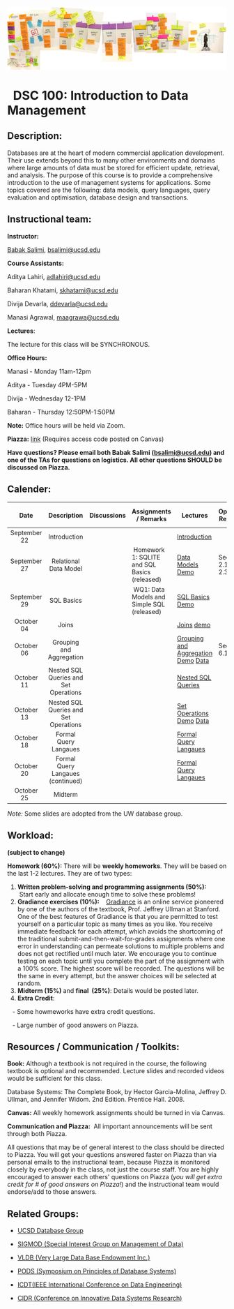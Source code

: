![The_Data_Lifecycle](fig/The_Data_Lifecycle.jpeg)

#   DSC 100: Introduction to Data Management



## Description:

Databases are at the heart of modern commercial application development. Their use extends beyond this to many other environments and domains where large amounts of data must be stored for efficient update, retrieval, and analysis. The purpose of this course is to provide a comprehensive introduction to the use of management systems for applications. Some topics covered are the following: data models, query languages, query evaluation and optimisation,  database design and transactions. 



## Instructional team:

**Instructor:**

[Babak Salimi](https://bsalimi.github.io/), bsalimi@ucsd.edu

**Course Assistants:**


Aditya Lahiri, [adlahiri@ucsd.edu](mailto:dlahiri@ucsd.edu)

Baharan Khatami, [skhatami@ucsd.edu](mailto:skhatami@ucsd.edu)

Divija Devarla, [ddevarla@ucsd.edu](mailto:devarla@ucsd.edu)

Manasi Agrawal, [maagrawa@ucsd.edu](mailto:maagrawa@ucsd.edu)

**Lectures**:

The lecture for this class will be SYNCHRONOUS. 


**Office Hours:**

Manasi - Monday 11am-12pm

Aditya - Tuesday 4PM-5PM

Divija - Wednesday 12-1PM

Baharan - Thursday 12:50PM-1:50PM

**Note:** Office hours will be held via Zoom. 



**Piazza:** [link](https://piazza.com/ucsd/fall2022/dsc100) (Requires access code posted on Canvas)

**Have questions? Please email both Babak Salimi (bsalimi@ucsd.edu) and one of the TAs for questions on logistics. All other questions SHOULD be discussed on Piazza.**



## **Calender:**

| Date |           Description           | Discussions | **Assignments / Remarks** | Lectures | **Optional Reading** |
| :--: | :-----------------------------: | :----: | ----- | --------------- | ---- |
|September 22   | Introduction  |  |       | [Introduction](https://drive.google.com/file/d/1pQB7FZI2tlW_nvJr_jQ2qdU_U6GaF1dd/view?usp=sharing) | |
|September 27   | Relational Data Model |   |  Homework 1: SQLITE and SQL Basics (released)    | [Data Models](https://drive.google.com/file/d/1pSuZ93Lr9bnfwIz_Yf3S2pbk-RQpISGB/view?usp=sharing) [Demo](https://drive.google.com/file/d/1QMaUIn5CEXc12PzHqc1zi2y5ckAiGSQ9/view?usp=sharing) | Sec. 2.1, 2.2, 2.3 |
|September 29   | SQL Basics |   |  WQ1: Data Models and Simple SQL (released)    | [SQL Basics](https://drive.google.com/file/d/1rh1N9CjmJ3kl1Z3TO-RZKDtWMaAy86Bb/view?usp=sharing) [Demo](https://drive.google.com/file/d/1rVmq1wmhTSX-BhPyeAoMfA6WzVRm-2C9/view?usp=sharing) |  |
|October 04   | Joins  |  |       | [Joins](https://drive.google.com/file/d/1X-mmtFLGfBWT6_9nZGn-qbnRc40qZaYI/view?usp=sharing) [demo](https://drive.google.com/file/d/1XD7KWFOlzPU5eLDd-vrVTz-plcWD7M6-/view?usp=sharing) |
October 06   | Grouping and Aggregation  |  |       | [Grouping and Aggregation](https://drive.google.com/file/d/1vrK4KyrBIk3P-g_FPGfJ_J0Lb91lu98v/view?usp=sharing) [Demo](https://drive.google.com/file/d/1X53PbcIUrNSM5uuj8_4JI5UsC7FiEAgr/view?usp=sharing) [Data](https://drive.google.com/file/d/1vj9WdBOjQ-na8hCPGgDDFdTq-tA9_eTD/view?usp=sharing) | Sec. 6.1, 6.2|
October 11   | Nested SQL Queries and Set Operations |  |       | [Nested SQL Queries ](https://drive.google.com/file/d/1w0yMi1cEClMT8ytGyiCKLOWG7xKT-Z3J/view?usp=sharing)  | |
October 13   | Nested SQL Queries and Set Operations |  |       | [Set Operations](https://drive.google.com/file/d/1w1Xz2mU5rqqH5jkq59abOPXDQNHmcfjk/view?usp=sharing) [Demo](https://drive.google.com/file/d/1w66L9F-HQB_MpFYUWtainh9IG0ZsXvag/view?usp=sharing) [Data](https://drive.google.com/file/d/1wVWVcHZyw5Zp1dFpruoGbktuk-gS0DVf/view?usp=sharing)  | |
| October 18    | Formal Query Langaues  |  |       | [Formal Query Langaues](https://drive.google.com/file/d/1x-s7CQgRJem5ZMFn2Wy_p1hsRgRCAXaA/view?usp=sharing) | |
| October 20    | Formal Query Langaues (continued)  |  |       | [Formal Query Langaues](https://drive.google.com/file/d/1x-s7CQgRJem5ZMFn2Wy_p1hsRgRCAXaA/view?usp=sharing) | |
| October 25    | Midterm  |  |       |  | |


*Note:*  Some slides are adopted from the UW database group. 


## Workload:

**(subject to change)**

**Homework (60%):** There will be **weekly homeworks**. They will be based on the last 1-2 lectures. They are of two types:

1. **Written problem-solving and programming assignments (50%):**
   Start early and allocate enough time to solve these problems! 
2. **Gradiance exercises (10%):**
   [Gradiance](https://www.gradiance.com/) is an online service pioneered by one of the authors of the textbook, Prof. Jeffrey Ullman at Stanford. One of the best features of Gradiance is that you are permitted to test yourself on a particular topic as many times as you like. You receive immediate feedback for each attempt, which avoids the shortcoming of the traditional submit-and-then-wait-for-grades assignments where one error in understanding can permeate solutions to multiple problems and does not get rectified until much later. We encourage you to continue testing on each topic until you complete the part of the assignment with a 100% score. The highest score will be recorded. The questions will be the same in every attempt, but the answer choices will be selected at random. 
3. **Midterm (15%)** and **final  (25%)**: Details would be posted later.
5. **Extra Credit**: 

   - Some howmeworks have extra credit questions.

   - Large number of good answers on Piazza.  

## Resources / Communication / Toolkits:

**Book:** Although a textbook is not required in the course, the following textbook is optional and recommended. Lecture slides and recorded videos would be sufficient for this class.

Database Systems: The Complete Book, by Hector Garcia-Molina, Jeffrey D. Ullman, and Jennifer Widom. 2nd Edition. Prentice Hall. 2008.

**Canvas:** All weekly homework assignments should be turned in via Canvas.

**Communication and Piazza:**  All important announcements will be sent through both Piazza.

All questions that may be of general interest to the class should be directed to Piazza. You will get your questions answered faster on Piazza than via personal emails to the instructional team, because Piazza is monitored closely by everybody in the class, not just the course staff. You are highly encouraged to answer each others' questions on Piazza (*you will get extra credit for # of good answers on Piazza!*) and the instructional team would endorse/add to those answers.



## Related Groups:

- [UCSD Database Group](https://dbucsd.github.io/)

- [SIGMOD (Special Interest Group on Management of Data)](https://www.google.com/url?q=https%3A%2F%2Fsigmod.org%2F&sa=D&sntz=1&usg=AFQjCNEv9sM8CpuOZ7oxWFX_20353W6NZw)

- [VLDB (Very Large Data Base Endowment Inc.)](https://www.google.com/url?q=https%3A%2F%2Fwww.vldb.org%2F&sa=D&sntz=1&usg=AFQjCNEN7a3TJIOhpq3OC7bw9DKWHhki-w)

- [PODS (Symposium on Principles of Database Systems)](https://www.google.com/url?q=https%3A%2F%2Fsigmod.org%2Fpods%2F&sa=D&sntz=1&usg=AFQjCNEy52V8Padws9vrgz2GoFYinNgG9Q)

- [ICDT(IEEE International Conference on Data Engineering)](http://ieee-icde.org/)

- [CIDR (Conference on Innovative Data Systems Research)](http://www.google.com/url?q=http%3A%2F%2Fcidrdb.org%2F&sa=D&sntz=1&usg=AFQjCNHZ5MTU545Lei9xcYfQR9fHHLan5w)